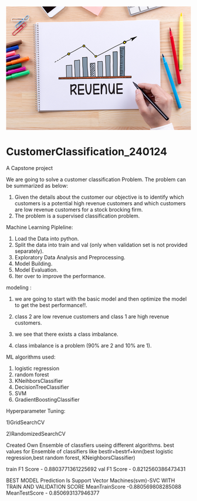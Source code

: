 ![image alt](https://github.com/Alokrao91/CustomerClassification_240124/blob/main/revenue-from-existing-customers.jpg?raw=true)


















# CustomerClassification_240124
A Capstone project

We are going to solve a customer classification Problem. The problem can be summarized as below:
1) Given the details about the customer our objective is to identify which customers is a potential high revenue customers and which customers are low revenue customers for a stock brocking firm.
2) The problem is a supervised classification problem.

Machine Learning Pipleline:

1) Load the Data into python.
2) Split the data into train and val (only when validation set is not provided separately).
3) Exploratory Data Analysis and Preprocessing.
4) Model Building.
5) Model Evaluation.
6) Iter over to improve the performance.



modeling : 
1) we are going to start with the basic model and then optimize the model to get the best performance!!.
   
2) class 2 are low revenue customers and class 1 are high revenue customers.
 
3) we see that there exists a class imbalance.
 
4) class imbalance is a problem (90% are 2 and 10% are 1).


ML algorithms used:
1) logistic regression
2) random forest
3) KNeihborsClassifier
4) DecisionTreeClassifier
5) SVM
6) GradientBoostingClassifier


Hyperparameter Tuning:

1)GridSearchCV

2)RandomizedSearchCV


Created Own Ensemble of classfiers useing different algorithms.
best values for Ensemble of classifiers like bestlr+bestrf+knn(best logistic regression,best random forest, KNeighborsClassifier)

 train F1 Score - 0.8803771361225692
 val F1 Score - 0.8212560386473431
 
BEST MODEL Prediction Is Support Vector Machines(svm)-SVC WITH TRAIN AND VALIDATION SCORE
MeanTrainScore -0.880569808285088
MeanTestScore - 0.850693137946377
